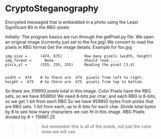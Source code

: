 # CryptoSteganography
Encrypted messaged that is embedded in a photo using the Least Significant Bit in the RBG-pixels

Initially:
The program basics are run through the getPixel.py file. 
We open an original image (currently just set to the fox.jpg)
We convert to read the pixels in RBG format
Get the image details. Example for fox.jpg

    img.size =      (474, 675)          How many pixels (width, height)
    img.format =      None              Should read.....
    pix[x,y] =      (255, 255, 255)     Reading the pixel [3,4]


    width =  474    # So there are  474  pixels from left to right.
    height =  675   # So there are  675  pixels from top to bottom.

So there are  319950  pixels total in this image.
Color Pixels have the RBG sets, so we have  959850
We need 8-bits per char, and each RBG is 8-bits, so we get 1-bit from each RBG
So we have  959850  bytes from pixles that are RBG sets. 
1-bit from each, up to 8-bits for each char.
Divide total bytes by 8 to see how many characters we can fit in this image. 
RBG Pixels divided by 8 =  119981.25 
>>> but remember this is all of the pixels, not just the color ones we will use.
